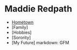 # **Maddie Redpath**
* [Hometown](Hometown)
* [Family]
* [Hobbies]
* [Sorority]
* [My Future]
markdown: GFM
